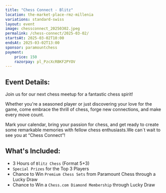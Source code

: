 ```yaml
---
title: "Chess Connect - Blitz"
location: the-market-place-rmz-millenia
variations: standard-swiss
layout: event
image: chessconnect_20250302.jpeg
permalink: /chess-connect/2025-03-02/
startsAt: 2025-03-02T10:00
endsAt: 2025-03-02T13:00
sponsor: paramountchess
payment:
    price: 150
    razorpay: pl_PzcXcRBKF2PYOV
---
```

## Event Details:

Join us for our next chess meetup for a fantastic chess
spirit!

Whether you're a seasoned player or just discovering your love
for the game, come embrace the thrill of chess, forge new connections, and
make every move count. 

Mark your calendar, bring your passion for chess, and get ready to create some remarkable memories with fellow chess enthusiasts.We can`t wait to see you at “Chess Connect”!



## What's Included:
- 3 Hours of `Blitz Chess` (Format 5+3)
- `Special Prizes` for the Top 3 Players
- Chance to Win `Premium Chess Sets` from Paramount Chess through a Lucky Draw
- Chance to Win a `Chess.com Diamond Membership` through Lucky Draw
